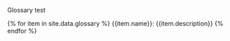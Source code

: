 Glossary test

{% for item in site.data.glossary %} 
{{item.name}}: {{item.description}} 
{% endfor %}
